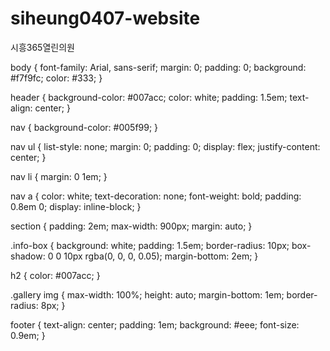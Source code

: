 # siheung0407-website
시흥365열린의원

body {
  font-family: Arial, sans-serif;
  margin: 0;
  padding: 0;
  background: #f7f9fc;
  color: #333;
}

header {
  background-color: #007acc;
  color: white;
  padding: 1.5em;
  text-align: center;
}

nav {
  background-color: #005f99;
}

nav ul {
  list-style: none;
  margin: 0;
  padding: 0;
  display: flex;
  justify-content: center;
}

nav li {
  margin: 0 1em;
}

nav a {
  color: white;
  text-decoration: none;
  font-weight: bold;
  padding: 0.8em 0;
  display: inline-block;
}

section {
  padding: 2em;
  max-width: 900px;
  margin: auto;
}

.info-box {
  background: white;
  padding: 1.5em;
  border-radius: 10px;
  box-shadow: 0 0 10px rgba(0, 0, 0, 0.05);
  margin-bottom: 2em;
}

h2 {
  color: #007acc;
}

.gallery img {
  max-width: 100%;
  height: auto;
  margin-bottom: 1em;
  border-radius: 8px;
}

footer {
  text-align: center;
  padding: 1em;
  background: #eee;
  font-size: 0.9em;
}
